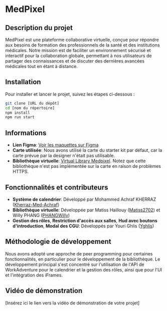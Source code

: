 # MedPixel

## Description du projet

MedPixel est une plateforme collaborative virtuelle, conçue pour répondre aux besoins de formation des professionnels de la santé et des institutions médicales. Notre mission est de faciliter un environnement sécurisé et interactif pour la collaboration globale, permettant à nos utilisateurs de partager des connaissances et de discuter des dernières avancées médicales tout en étant à distance.

## Installation

Pour installer et lancer le projet, suivez les étapes ci-dessous :

```bash
git clone [URL du dépôt]
cd [nom du répertoire]
npm install
npm run start
```


## Informations

- **Lien Figma**: [Voir les maquettes sur Figma](https://www.figma.com/file/K47GGhgaJZ5gdvesbzjrGA/MedPixel?type=design&node-id=0%3A1&mode=design&t=rgu3zNpcVqA155DU-1)
- **Carte utilisée**: Nous avons utilisé la carte du starter kit par défaut, car la carte prévue par la designer n'était pas utilisable.
- **Bibliothèque virtuelle**: [Virtual Library Medpixel](https://github.com/Matiss2702/Virtual-Library-Medpixel). Notez que cette bibliothèque n'est pas implémentée sur la carte en raison de problèmes HTTPS.

## Fonctionnalités et contributeurs

- **Système de calendrier**: Développé par Mohammed Achraf KHERRAZ ([Kherraz-Med-Achraf](https://github.com/Kherraz-Med-Achraf))
- **Bibliothèque virtuelle**: Développée par Matiss Haillouy ([Matiss2702](https://github.com/Matiss2702)) et Willy PHANG ([PHANGWilly](https://github.com/PHANGWilly))
- **Gestion des rôles**, **Restriction d'accès aux salles**, **Hud avec boutons d'introduction**, **Modal des CGU**: Développés par Youri Ghlis ([Yghlis](https://github.com/Yghlis))

## Méthodologie de développement

Nous avons adopté une approche de peer programming pour certaines fonctionnalités, en particulier pour le développement de la bibliothèque. Le développement principal s'est concentré sur l'utilisation de l'API de WorkAdventure pour le calendrier et la gestion des rôles, ainsi que pour l'UI et l'intégration des iFrames.

## Vidéo de démonstration

[Insérez ici le lien vers la vidéo de démonstration de votre projet]
